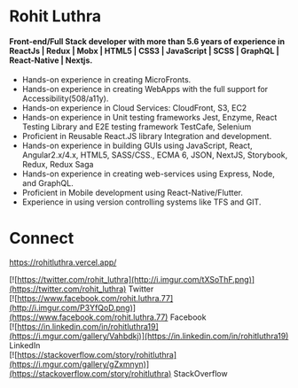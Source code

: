 # Rohit Luthra

#### Front-end/Full Stack developer with more than 5.6 years of experience in ReactJs | Redux | Mobx | HTML5 | CSS3 | JavaScript | SCSS | GraphQL | React-Native | Nextjs.


  - Hands-on experience in creating MicroFronts.
  - Hands-on experience in creating WebApps with the full support for Accessibility(508/a11y).
  - Hands-on experience in Cloud Services: CloudFront, S3, EC2
  - Hands-on experience in Unit testing frameworks Jest, Enzyme, React Testing Library and E2E testing framework TestCafe, Selenium
  - Proficient in Reusable React.JS library Integration and development.
  - Hands-on experience in building GUIs using JavaScript, React, Angular2.x/4.x, HTML5, SASS/CSS., ECMA 6, JSON, NextJS, Storybook, Redux, Redux Saga
  - Hands-on experience in creating web-services using Express, Node, and GraphQL.
  - Proficient in Mobile development using React-Native/Flutter.
  - Experience in using version controlling systems like TFS and GIT.

# Connect
https://rohitluthra.vercel.app/

[![https://twitter.com/rohit_luthra](http://i.imgur.com/tXSoThF.png)](https://twitter.com/rohit_luthra) Twitter <br/>
[![https://www.facebook.com/rohit.luthra.77](http://i.imgur.com/P3YfQoD.png)](https://www.facebook.com/rohit.luthra.77) Facebook <br/>
[![https://in.linkedin.com/in/rohitluthra19](https://i.mgur.com/gallery/Vahbdkj)](https://in.linkedin.com/in/rohitluthra19) LinkedIn <br/>
[![https://stackoverflow.com/story/rohitluthra](https://i.mgur.com/gallery/gZxmnyn)](https://stackoverflow.com/story/rohitluthra) StackOverflow <br/>

<!--
**RohitLuthra19/RohitLuthra19** is a ✨ _special_ ✨ repository because its `README.md` (this file) appears on your GitHub profile.

Here are some ideas to get you started:

- 🔭 I’m currently working on ...
- 🌱 I’m currently learning ...
- 👯 I’m looking to collaborate on ...
- 🤔 I’m looking for help with ...
- 💬 Ask me about ...
- 📫 How to reach me: ...
- 😄 Pronouns: ...
- ⚡ Fun fact: ...
-->
